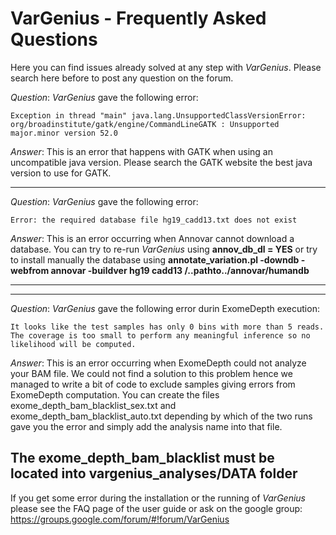 # VarGenius - Frequently Asked Questions


Here you can find issues already solved at any step with *VarGenius*. Please search here before to post any question on the forum.
   

*Question*: *VarGenius* gave the following error:
```
Exception in thread "main" java.lang.UnsupportedClassVersionError: org/broadinstitute/gatk/engine/CommandLineGATK : Unsupported major.minor version 52.0
```

*Answer*: This is an error that happens with GATK when using an uncompatible java version. Please search the GATK website the best java version to use for GATK.


-------------------------

*Question*: *VarGenius* gave the following error:
```
Error: the required database file hg19_cadd13.txt does not exist
```

*Answer*: This is an error occurring when Annovar cannot download a database. You can try to re-run *VarGenius* using **annov_db_dl = YES** or try to install manually the database using **annotate_variation.pl -downdb  -webfrom annovar -buildver hg19 cadd13  /..pathto../annovar/humandb**

-------------------------


------------------------------------------------

*Question*: *VarGenius* gave the following error durin ExomeDepth execution:
	
```
It looks like the test samples has only 0 bins with more than 5 reads. The coverage is too small to perform any meaningful inference so no likelihood will be computed.
```

*Answer*: This is an error occurring when ExomeDepth could not analyze your BAM file. We could not find a solution to this problem hence we managed to write a bit of code to exclude samples giving errors from ExomeDepth computation. You can create the files exome_depth_bam_blacklist_sex.txt and exome_depth_bam_blacklist_auto.txt depending by which of the two runs gave you the error and simply add the analysis name into that file.

The exome_depth_bam_blacklist must be located into vargenius_analyses/DATA folder
-------------------------------------------------


If you get some error during the installation or the running of *VarGenius* please see the FAQ page of the user guide or ask on the google group: https://groups.google.com/forum/#!forum/VarGenius
